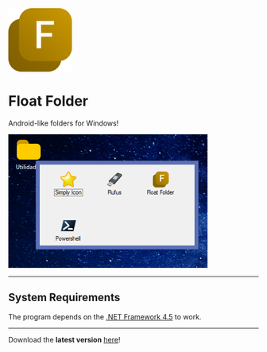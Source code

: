 <img src="./FloatFolder/Resources/FloatFolder.png" alt="Float Folder logo" width="128px" />

# Float Folder

Android-like folders for Windows!

![Screenshot of Float Folder](./Demo.png)

---

## System Requirements

The program depends on the [.NET Framework 4.5](https://www.microsoft.com/en-us/download/details.aspx?id=30653) to work.

---

Download the **latest version** [here](https://github.com/SavanDev/FloatFolder/releases)!
